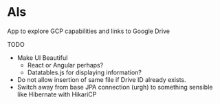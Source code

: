 # Als
App to explore GCP capabilities and links to Google Drive


TODO
- Make UI Beautiful
    - React or Angular perhaps?
    - Datatables.js for displaying information?
- Do not allow insertion of same file if Drive ID already exists.
- Switch away from base JPA connection (urgh) to something sensible like Hibernate with HikariCP

